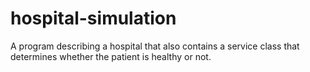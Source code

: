 # hospital-simulation

A program describing a hospital that
also contains a service class that determines whether the patient is healthy or not.